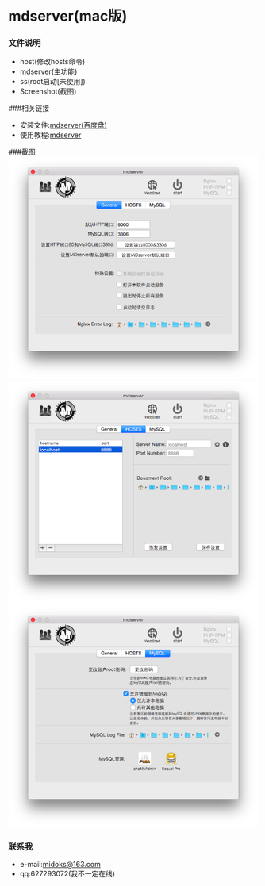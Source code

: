 mdserver(mac版)
=================

### 文件说明
- host(修改hosts命令)
- mdserver(主功能)
- ss(root启动[未使用])
- Screenshot(截图)




###相关链接
- 安装文件:[mdserver(百度盘)](http://pan.baidu.com/s/1bnfcs4B)
- 使用教程:[mdserver](http://midoks.github.io/2015/02/24/mdserver-mac.html)


###截图
[![Screenshot-1.png](/Screenshot/Screenshot-1.png)](/Screenshot/Screenshot-1.png)
[![Screenshot-2.png](/Screenshot/Screenshot-2.png)](/Screenshot/Screenshot-2.png)
[![Screenshot-3.png](/Screenshot/Screenshot-3.png)](/Screenshot/Screenshot-3.png)


### 联系我
- e-mail:midoks@163.com
- qq:627293072(我不一定在线)